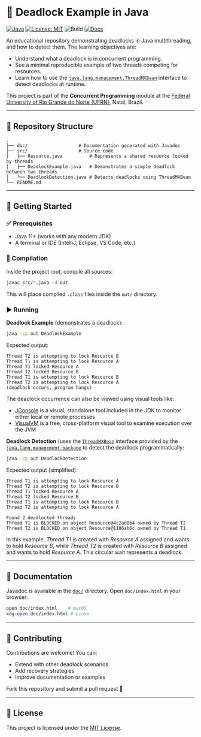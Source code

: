 # 🧵 Deadlock Example in Java

[![Java](https://img.shields.io/badge/Java-11%2B-orange?logo=java)](https://www.oracle.com/java/technologies/javase-downloads.html)
[![License: MIT](https://img.shields.io/badge/License-MIT-blue.svg)](LICENSE)
![Build](https://img.shields.io/badge/build-manual-lightgrey)
[![Docs](https://img.shields.io/badge/docs-Javadoc-green)](./doc/index.html)

An educational repository demonstrating deadlocks in Java multithreading, and how to detect them. The learning objectives are:

- Understand what a deadlock is in concurrent programming.  
- See a minimal reproducible example of two threads competing for resources.  
- Learn how to use the [`java.lang.management.ThreadMXBean`](https://docs.oracle.com/en/java/javase/23/docs/api/java.management/java/lang/management/ThreadMXBean.html) interface to detect deadlocks at runtime.  

This project is part of the **Concurrent Programming** module at the [Federal University of Rio Grande do Norte (UFRN)](https://www.ufrn.br), Natal, Brazil.

---

## 📂 Repository Structure

```
.
├── doc/                   # Documentation generated with Javadoc
├── src/                   # Source code
│   ├── Resource.java          # Represents a shared resource locked by threads
│   ├── DeadlockExample.java   # Demonstrates a simple deadlock between two threads
│   └── DeadlockDetection.java # Detects deadlocks using ThreadMXBean
└── README.md
```

---

## 🚀 Getting Started

### ✅ Prerequisites
- Java 11+ (works with any modern JDK)
- A terminal or IDE (IntelliJ, Eclipse, VS Code, etc.)

### 🔧 Compilation
Inside the project root, compile all sources:

```bash
javac src/*.java -d out
```

This will place compiled `.class` files inside the `out/` directory.

### ▶️ Running

**Deadlock Example** (demonstrates a deadlock):

```bash
java -cp out DeadlockExample
```

Expected output:

```
Thread T2 is attempting to lock Resource B
Thread T1 is attempting to lock Resource A
Thread T1 locked Resource A
Thread T2 locked Resource B
Thread T1 is attempting to lock Resource B
Thread T2 is attempting to lock Resource A
(deadlock occurs, program hangs)
```

The deadlock occurrence can also be viewed using visual tools like:

- [JConsole](https://docs.oracle.com/javase/8/docs/technotes/guides/troubleshoot/tooldescr009.html) is a visual, standalone tool included in the JDK to monitor either local or remote processes
- [VisualVM](https://visualvm.github.io/) is a free, cross-platform visual tool to examine execution over the JVM

**Deadlock Detection** (uses the [`ThreadMXBean`](https://docs.oracle.com/en/java/javase/23/docs/api/java.management/java/lang/management/ThreadMXBean.html) interface provided by the [`java.lang.management package`](https://docs.oracle.com/en/java/javase/23/docs/api/java.management/java/lang/management/package-summary.html) to detect the deadlock programmatically:

```bash
java -cp out DeadlockDetection
```

Expected output (simplified):

```
Thread T1 is attempting to lock Resource A
Thread T2 is attempting to lock Resource B
Thread T1 locked Resource A
Thread T2 locked Resource B
Thread T1 is attempting to lock Resource B
Thread T2 is attempting to lock Resource A

Found 2 deadlocked threads
Thread T1 is BLOCKED on object Resource@4c2ad864 owned by Thread T2
Thread T2 is BLOCKED on object Resource@1186ab6c owned by Thread T1
```

In this example, *Thread T1* is created with *Resource A* assigned and wants to hold *Resource B*, while *Thread T2* is created with *Resource B* assigned and wants to hold *Resource A*. This circular wait represents a deadlock.

---

## 📖 Documentation

Javadoc is available in the [`doc/`](doc) directory. Open `doc/index.html` in your browser:

```bash
open doc/index.html    # macOS
xdg-open doc/index.html # Linux
```

---

## 🤝 Contributing

Contributions are welcome! You can:
- Extend with other deadlock scenarios
- Add recovery strategies
- Improve documentation or examples

Fork this repository and submit a pull request 🚀

---

## 📜 License

This project is licensed under the [MIT License](LICENSE).
